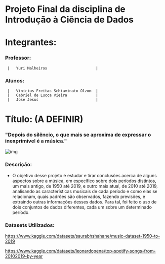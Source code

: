 # Projeto Final da disciplina de Introdução à Ciência de Dados

# Integrantes:
### Professor: 
     |   Yuri Malheiros                      |
### Alunos:
     |   Vinicius Freitas Schiavinato Olzon  |
     |   Gabriel de Lucca Vieira             |
     |   Jose Jesus                          |
# Título: (A DEFINIR)
     
### "Depois do silêncio, o que mais se aproxima de expressar o inexprimível é a música."
![img](https://free4kwallpapers.com/uploads/originals/2021/01/20/music-wallpaper.jpg)

### Descrição:
- O objetivo desse projeto é estudar e tirar conclusões acerca de alguns aspectos sobre a música,
  em específico sobre dois períodos distintos, um mais antigo, de 1950 até 2019, e outro mais atual, de 2010 até 2019,
  analisando as características musicais de cada período e como elas se relacionam, quais padrões são observados, 
  fazendo previsões, e extraindo outras informações desses dados. Para tal, foi feito o uso de dois conjuntos 
  de dados diferentes, cada um sobre um determinado período.
       
### Datasets Utilizados:
https://www.kaggle.com/datasets/saurabhshahane/music-dataset-1950-to-2019

https://www.kaggle.com/datasets/leonardopena/top-spotify-songs-from-20102019-by-year
